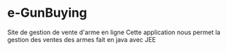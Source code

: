 # e-GunBuying
Site de gestion de vente d'arme en ligne
Cette application nous permet la gestion des ventes des armes fait en java avec JEE
